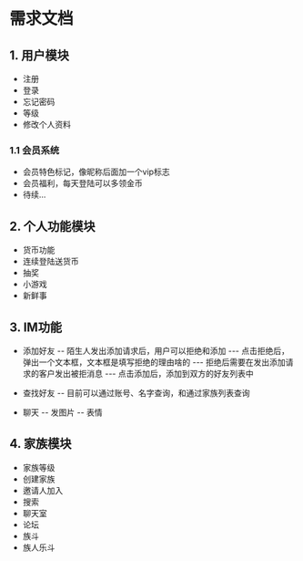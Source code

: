 # 需求文档
## 1. 用户模块
- 注册
- 登录
- 忘记密码
- 等级
- 修改个人资料 
### 1.1 会员系统
- 会员特色标记，像昵称后面加一个vip标志
- 会员福利，每天登陆可以多领金币
- 待续...
## 2. 个人功能模块
- 货币功能
 - 连续登陆送货币
 - 抽奖
 - 小游戏  
- 新鲜事
## 3. IM功能
- 添加好友
-- 陌生人发出添加请求后，用户可以拒绝和添加
--- 点击拒绝后，弹出一个文本框，文本框是填写拒绝的理由啥的
--- 拒绝后需要在发出添加请求的客户发出被拒消息
--- 点击添加后，添加到双方的好友列表中
- 查找好友
-- 目前可以通过账号、名字查询，和通过家族列表查询

- 聊天
-- 发图片
-- 表情
## 4. 家族模块
- 家族等级
- 创建家族
- 邀请人加入
- 搜索
- 聊天室
- 论坛
- 族斗
- 族人乐斗
